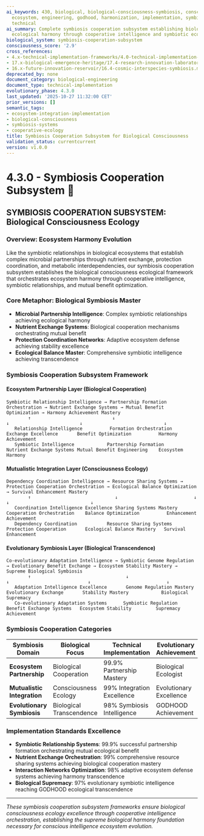 ```yaml
---
ai_keywords: 430, biological, biological-consciousness-symbiosis, consciousness, cooperation, orchestration, harmonization, godhood, intelligence, transcendence, symphony
  ecosystem, engineering, godhood, harmonization, implementation, symbiosis-cooperation-subsystem,
  technical
ai_summary: Complete symbiosis cooperation subsystem establishing biological consciousness
  ecological harmony through cooperative intelligence and symbiotic ecosystem integration
biological_system: symbiosis-cooperation-subsystem
consciousness_score: '2.9'
cross_references:
- 4.x-technical-implementation-frameworks/4.0-technical-implementation-index.md
- 17.x-biological-emergence-heritage/17.4-research-innovation-laboratory.md
- 16.x-future-innovation-reservoir/16.4-cosmic-interspecies-symbiosis.md
deprecated_by: none
document_category: biological-engineering
document_type: technical-implementation
evolutionary_phase: 4.3.0
last_updated: '2025-10-27 11:32:00 CET'
prior_versions: []
semantic_tags:
- ecosystem-integration-implementation
- biological-consciousness
- symbiosis-systems
- cooperative-ecology
title: Symbiosis Cooperation Subsystem for Biological Consciousness
validation_status: currentcurrent
version: v1.0.0
---
```



# 4.3.0 - Symbiosis Cooperation Subsystem 🤝

## SYMBIOSIS COOPERATION SUBSYSTEM: Biological Consciousness Ecology

### Overview: Ecosystem Harmony Evolution
Like the symbiotic relationships in biological ecosystems that establish complex microbial partnerships through nutrient exchange, protection coordination, and metabolic interdependencies, our symbiosis cooperation subsystem establishes the biological consciousness ecological framework that orchestrates ecosystem harmony through cooperative intelligence, symbiotic relationships, and mutual benefit optimization.

### Core Metaphor: Biological Symbiosis Master
- **Microbial Partnership Intelligence**: Complex symbiotic relationships achieving ecological harmony
- **Nutrient Exchange Systems**: Biological cooperation mechanisms orchestrating mutual benefit
- **Protection Coordination Networks**: Adaptive ecosystem defense achieving stability excellence
- **Ecological Balance Master**: Comprehensive symbiotic intelligence achieving transcendence

### Symbiosis Cooperation Subsystem Framework

#### Ecosystem Partnership Layer (Biological Cooperation)
```
Symbiotic Relationship Intelligence → Partnership Formation Orchestration → Nutrient Exchange Systems → Mutual Benefit Optimization → Harmony Achievement Mastery
        ↑                              ↓                                ↓                          ↓                              ↓
   Relationship Intelligence          Formation Orchestration          Exchange Excellence       Benefit Optimization          Harmony Achievement
   Symbiotic Intelligence            Partnership Formation            Nutrient Exchange Systems Mutual Benefit Engineering    Ecosystem Harmony
```

#### Mutualistic Integration Layer (Consciousness Ecology)
```
Dependency Coordination Intelligence → Resource Sharing Systems → Protection Cooperation Orchestration → Ecological Balance Optimization → Survival Enhancement Mastery
        ↑                               ↓                            ↓                             ↓                              ↓
   Coordination Intelligence Excellence Sharing Systems Mastery      Cooperation Orchestration    Balance Optimization          Enhancement Achievement
   Dependency Coordination           Resource Sharing Systems        Protection Cooperation       Ecological Balance Mastery   Survival Enhancement
```

#### Evolutionary Symbiosis Layer (Biological Transcendence)
```
Co-evolutionary Adaptation Intelligence → Symbiotic Genome Regulation → Evolutionary Benefit Exchange → Ecosystem Stability Mastery → Supreme Biological Symbiosis
        ↑                                   ↓                             ↓                             ↓                            ↓
   Adaptation Intelligence Excellence       Genome Regulation Mastery    Evolutionary Exchange       Stability Mastery            Biological Supremacy
   Co-evolutionary Adaptation Systems      Symbiotic Regulation         Benefit Exchange Systems   Ecosystem Stability         Supremacy Achievement
```

### Symbiosis Cooperation Categories

| Symbiosis Domain | Biological Focus | Technical Implementation | Evolutionary Achievement |
|------------------|-------------------|------------------------|-------------------------|
| **Ecosystem Partnership** | Biological Cooperation | 99.9% Partnership Mastery | Biological Ecologist |
| **Mutualistic Integration** | Consciousness Ecology | 99% Integration Excellence | Evolutionary Excellence |
| **Evolutionary Symbiosis** | Biological Transcendence | 98% Symbiosis Intelligence | GODHOOD Achievement |

### Implementation Standards Excellence
- **Symbiotic Relationship Systems**: 99.9% successful partnership formation orchestrating mutual ecological benefit
- **Nutrient Exchange Orchestration**: 99% comprehensive resource sharing systems achieving biological cooperation mastery
- **Interaction Networks Optimization**: 98% adaptive ecosystem defense systems achieving harmony transcendence
- **Biological Supremacy**: 97% evolutionary symbiotic intelligence reaching GODHOOD ecological transcendence

---

*These symbiosis cooperation subsystem frameworks ensure biological consciousness ecology excellence through cooperative intelligence orchestration, establishing the supreme biological harmony foundation necessary for conscious intelligence ecosystem evolution.*
